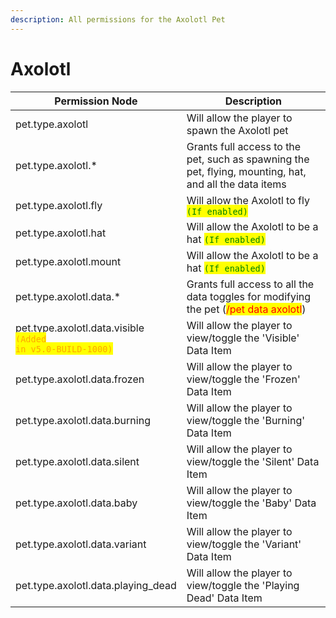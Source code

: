 ```yaml
---
description: All permissions for the Axolotl Pet
---
```



# Axolotl
| Permission Node | Description |
| - | - |
| pet.type.axolotl | Will allow the player to spawn the Axolotl pet |
| pet.type.axolotl.* | Grants full access to the pet, such as spawning the pet, flying, mounting, hat, and all the data items |
| pet.type.axolotl.fly | Will allow the Axolotl to fly <mark style="color:green;">`(If enabled)`</mark> |
| pet.type.axolotl.hat | Will allow the Axolotl to be a hat <mark style="color:green;">`(If enabled)`</mark> |
| pet.type.axolotl.mount | Will allow the Axolotl to be a hat <mark style="color:green;">`(If enabled)`</mark> |
| pet.type.axolotl.data.* | Grants full access to all the data toggles for modifying the pet (<mark style="color:red;">/pet data axolotl</mark>) |
| pet.type.axolotl.data.visible<br><mark style="color:orange;"><code>(Added in v5.0-BUILD-1000)</code></mark> | Will allow the player to view/toggle the 'Visible' Data Item |
| pet.type.axolotl.data.frozen | Will allow the player to view/toggle the 'Frozen' Data Item |
| pet.type.axolotl.data.burning | Will allow the player to view/toggle the 'Burning' Data Item |
| pet.type.axolotl.data.silent | Will allow the player to view/toggle the 'Silent' Data Item |
| pet.type.axolotl.data.baby | Will allow the player to view/toggle the 'Baby' Data Item |
| pet.type.axolotl.data.variant | Will allow the player to view/toggle the 'Variant' Data Item |
| pet.type.axolotl.data.playing_dead | Will allow the player to view/toggle the 'Playing Dead' Data Item |

